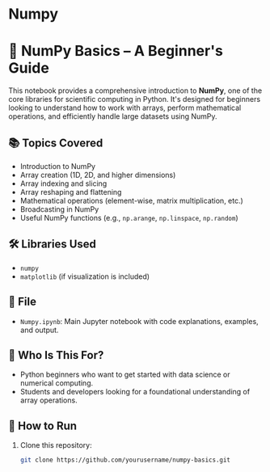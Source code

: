 # Numpy
# 📘 NumPy Basics – A Beginner's Guide

This notebook provides a comprehensive introduction to **NumPy**, one of the core libraries for scientific computing in Python. It's designed for beginners looking to understand how to work with arrays, perform mathematical operations, and efficiently handle large datasets using NumPy.

## 📚 Topics Covered

- Introduction to NumPy
- Array creation (1D, 2D, and higher dimensions)
- Array indexing and slicing
- Array reshaping and flattening
- Mathematical operations (element-wise, matrix multiplication, etc.)
- Broadcasting in NumPy
- Useful NumPy functions (e.g., `np.arange`, `np.linspace`, `np.random`)

## 🛠️ Libraries Used

- `numpy`
- `matplotlib` (if visualization is included)

## 📁 File

- `Numpy.ipynb`: Main Jupyter notebook with code explanations, examples, and output.

## 🎯 Who Is This For?

- Python beginners who want to get started with data science or numerical computing.
- Students and developers looking for a foundational understanding of array operations.

## 🚀 How to Run

1. Clone this repository:
   ```bash
   git clone https://github.com/yourusername/numpy-basics.git
